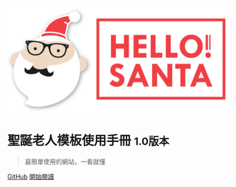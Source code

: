 <!-- _coverpage.md -->

![logo](_image/logo.png)

# 聖誕老人模板使用手冊 <small>1.0版本</small>

> 最簡單使用的網站，一看就懂

[GitHub](https://github.com/HelloSanta/template-docs)
[開始閱讀](#聖誕老人模板使用手冊)